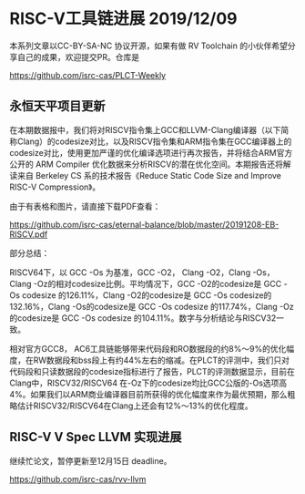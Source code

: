 # RISC-V工具链进展 2019/12/09

本系列文章以CC-BY-SA-NC 协议开源，如果有做 RV Toolchain 的小伙伴希望分享自己的成果，欢迎提交PR。仓库是

https://github.com/isrc-cas/PLCT-Weekly


## 永恒天平项目更新

在本期数据报中，我们将对RISCV指令集上GCC和LLVM-Clang编译器（以下简称Clang）的codesize对比，以及RISCV指令集和ARM指令集在GCC编译器上的codesize对比，使用更加严谨的优化编译选项进行再次报告，并将结合ARM官方公开的 ARM Compiler 优化数据来分析RISCV的潜在优化空间。本期报告还将解读来自 Berkeley CS 系的技术报告《Reduce Static Code Size and Improve RISC-V Compression》。

由于有表格和图片，请直接下载PDF查看：

https://github.com/isrc-cas/eternal-balance/blob/master/20191208-EB-RISCV.pdf

部分总结：

RISCV64下，以 GCC -Os 为基准，GCC -O2， Clang -O2，Clang -Os， Clang -Oz的相对codesize比例。平均情况下，GCC -O2的codesize是 GCC -Os codesize 的126.11%，Clang -O2的codesize是 GCC -Os codesize的132.16%，Clang -Os的codesize是 GCC -Os codesize 的117.74%，Clang -Oz的codesize是 GCC -Os codesize 的104.11%。数字与分析结论与RISCV32一致。

相对官方GCC8， AC6工具链能够带来代码段和RO数据段的约8%～9%的优化幅度，在RW数据段和bss段上有约44%左右的缩减。在PLCT的评测中，我们只对代码段和只读数据段的codesize指标进行了报告，PLCT的评测数据显示，目前在Clang中，RISCV32/RISCV64 在-Oz下的codesize均比GCC公版的-Os选项高4%。如果我们以ARM商业编译器目前所获得的优化幅度来作为最优预期，那么粗略估计RISCV32/RISCV64在Clang上还会有12%～13%的优化程度。


## RISC-V V Spec LLVM 实现进展

继续忙论文，暂停更新至12月15日 deadline。

https://github.com/isrc-cas/rvv-llvm
